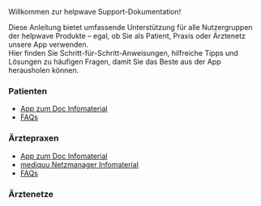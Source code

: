 Willkommen zur helpwave Support-Dokumentation!

Diese Anleitung bietet umfassende Unterstützung für alle Nutzergruppen der helpwave Produkte – egal, ob Sie als Patient, Praxis oder Ärztenetz unsere App verwenden.  
Hier finden Sie Schritt-für-Schritt-Anweisungen, hilfreiche Tipps und Lösungen zu häufigen Fragen, damit Sie das Beste aus der App herausholen können.

### Patienten
- [App zum Doc Infomaterial](./patienten/AppzumDoc.md)
- [FAQs](./patienten/faq.md)


### Ärztepraxen
- [App zum Doc Infomaterial](./praxen/AppzumDoc.md)
- [mediquu Netzmanager Infomaterial](./praxen/mediquuNetzmanager.md)
- [FAQs](./praxen/faq.md)



### Ärztenetze
